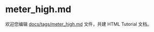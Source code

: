 meter_high.md
===

欢迎您编辑 <a target="__blank" href="https://github.com/jaywcjlove/html-tutorial/blob/main/docs/tags/meter_high.md">docs/tags/meter_high.md</a> 文件，共建 HTML Tutorial 文档。